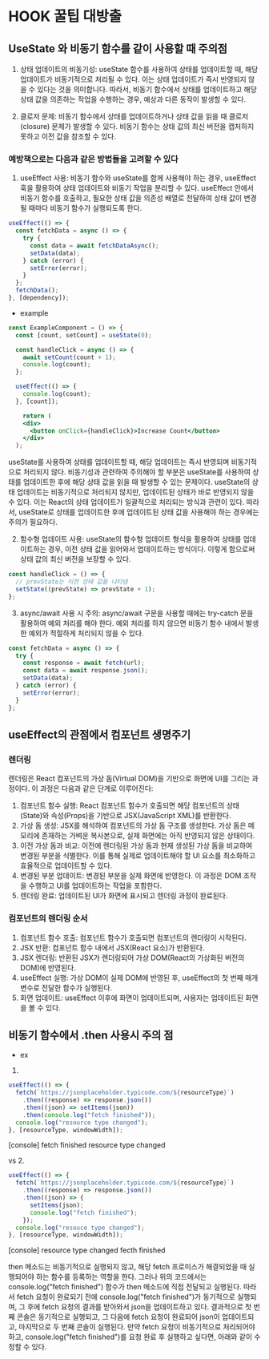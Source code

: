 # HOOK 꿀팁 대방출

## UseState 와 비동기 함수를 같이 사용할 때 주의점

1. 상태 업데이트의 비동기성: useState 함수를 사용하여 상태를 업데이트할 때, 해당 업데이트가 비동기적으로 처리될 수 있다. 이는 상태 업데이트가 즉시 반영되지 않을 수 있다는 것을 의미합니다. 따라서, 비동기 함수에서 상태를 업데이트하고 해당 상태 값을 의존하는 작업을 수행하는 경우, 예상과 다른 동작이 발생할 수 있다.

2. 클로저 문제: 비동기 함수에서 상태를 업데이트하거나 상태 값을 읽을 때 클로저(closure) 문제가 발생할 수 있다. 비동기 함수는 상태 값의 최신 버전을 캡처하지 못하고 이전 값을 참조할 수 있다.

### 예방책으로는 다음과 같은 방법들을 고려할 수 있다

1. useEffect 사용: 비동기 함수와 useState를 함께 사용해야 하는 경우, useEffect 훅을 활용하여 상태 업데이트와 비동기 작업을 분리할 수 있다. useEffect 안에서 비동기 함수를 호출하고, 필요한 상태 값을 의존성 배열로 전달하여 상태 값이 변경될 때마다 비동기 함수가 실행되도록 한다.

```jsx
useEffect(() => {
  const fetchData = async () => {
    try {
      const data = await fetchDataAsync();
      setData(data);
    } catch (error) {
      setError(error);
    }
  };
  fetchData();
}, [dependency]);
```

- example

```jsx
const ExampleComponent = () => {
  const [count, setCount] = useState(0);

  const handleClick = async () => {
    await setCount(count + 1);
    console.log(count);
  };

  useEffect(() => {
    console.log(count);
  }, [count]);

    return (
    <div>
      <button onClick={handleClick}>Increase Count</button>
    </div>
  );
```

useState를 사용하여 상태를 업데이트할 때, 해당 업데이트는 즉시 반영되며 비동기적으로 처리되지 않다.
비동기성과 관련하여 주의해야 할 부분은 useState를 사용하여 상태를 업데이트한 후에 해당 상태 값을 읽을 때 발생할 수 있는 문제이다. useState의 상태 업데이트는 비동기적으로 처리되지 않지만, 업데이트된 상태가 바로 반영되지 않을 수 있다. 이는 React의 상태 업데이트가 일괄적으로 처리되는 방식과 관련이 있다.
따라서, useState로 상태를 업데이트한 후에 업데이트된 상태 값을 사용해야 하는 경우에는 주의가 필요하다.

2. 함수형 업데이트 사용: useState의 함수형 업데이트 형식을 활용하여 상태를 업데이트하는 경우, 이전 상태 값을 읽어와서 업데이트하는 방식이다. 이렇게 함으로써 상태 값의 최신 버전을 보장할 수 있다.

```jsx
const handleClick = () => {
  // prevState는 이전 상태 값을 나타냄
  setState((prevState) => prevState + 1);
};
```

3. async/await 사용 시 주의: async/await 구문을 사용할 때에는 try-catch 문을 활용하여 예외 처리를 해야 한다. 예외 처리를 하지 않으면 비동기 함수 내에서 발생한 예외가 적절하게 처리되지 않을 수 있다.

```jsx
const fetchData = async () => {
  try {
    const response = await fetch(url);
    const data = await response.json();
    setData(data);
  } catch (error) {
    setError(error);
  }
};
```

## useEffect의 관점에서 컴포넌트 생명주기

### 렌더링

렌더링은 React 컴포넌트의 가상 돔(Virtual DOM)을 기반으로 화면에 UI를 그리는 과정이다. 이 과정은 다음과 같은 단계로 이루어진다:

1. 컴포넌트 함수 실행: React 컴포넌트 함수가 호출되면 해당 컴포넌트의 상태(State)와 속성(Props)을 기반으로 JSX(JavaScript XML)를 반환한다.
2. 가상 돔 생성: JSX를 해석하여 컴포넌트의 가상 돔 구조를 생성한다. 가상 돔은 메모리에 존재하는 가벼운 복사본으로, 실제 화면에는 아직 반영되지 않은 상태이다.
3. 이전 가상 돔과 비교: 이전에 렌더링된 가상 돔과 현재 생성된 가상 돔을 비교하여 변경된 부분을 식별한다. 이를 통해 실제로 업데이트해야 할 UI 요소를 최소화하고 효율적으로 업데이트할 수 있다.
4. 변경된 부분 업데이트: 변경된 부분을 실제 화면에 반영한다. 이 과정은 DOM 조작을 수행하고 UI를 업데이트하는 작업을 포함한다.
5. 렌더링 완료: 업데이트된 UI가 화면에 표시되고 렌더링 과정이 완료된다.

### 컴포넌트의 렌더링 순서

1. 컴포넌트 함수 호출: 컴포넌트 함수가 호출되면 컴포넌트의 렌더링이 시작된다.
2. JSX 반환: 컴포넌트 함수 내에서 JSX(React 요소)가 반환된다.
3. JSX 렌더링: 반환된 JSX가 렌더링되어 가상 DOM(React의 가상화된 버전의 DOM)에 반영된다.
4. useEffect 실행: 가상 DOM이 실제 DOM에 반영된 후, useEffect의 첫 번째 매개변수로 전달한 함수가 실행된다.
5. 화면 업데이트: useEffect 이후에 화면이 업데이트되며, 사용자는 업데이트된 화면을 볼 수 있다.

## 비동기 함수에서 .then 사용시 주의 점

- ex

1.

```jsx
useEffect(() => {
  fetch(`https://jsonplaceholder.typicode.com/${resourceType}`)
    .then((response) => response.json())
    .then((json) => setItems(json))
    .then(console.log("fetch finished"));
  console.log("resource type changed");
}, [resourceType, windowWidth]);
```

[console]
fetch finished
resource type changed

vs 2.

```jsx
useEffect(() => {
  fetch(`https://jsonplaceholder.typicode.com/${resourceType}`)
    .then((response) => response.json())
    .then((json) => {
      setItems(json);
      console.log("fetch finished");
    });
  console.log("resouce type changed");
}, [resourceType, windowWidth]);
```

[console]
resource type changed
fecth finished

then 메소드는 비동기적으로 실행되지 않고, 해당 fetch 프로미스가 해결되었을 때 실행되어야 하는 함수를 등록하는 역할을 한다. 그러나 위의 코드에서는 console.log("fetch finished") 함수가 then 메소드에 직접 전달되고 실행된다. 따라서 fetch 요청이 완료되기 전에 console.log("fetch finished")가 동기적으로 실행되며, 그 후에 fetch 요청의 결과를 받아와서 json을 업데이트하고 있다.
결과적으로 첫 번째 콘솔은 동기적으로 실행되고, 그 다음에 fetch 요청이 완료되어 json이 업데이트되고, 마지막으로 두 번째 콘솔이 실행된다.
만약 fetch 요청이 비동기적으로 처리되어야 하고, console.log("fetch finished")를 요청 완료 후 실행하고 싶다면, 아래와 같이 수정할 수 있다.
